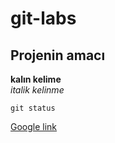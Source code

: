 # git-labs
## Projenin amacı
**kalın kelime**<br>
*italik kelinme*

`git status`

[Google link](http://www.google)
